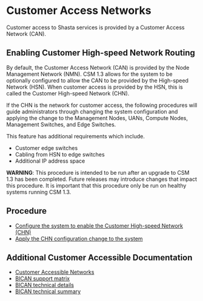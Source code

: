 # Customer Access Networks

Customer access to Shasta services is provided by a Customer Access Network (CAN).

## Enabling Customer High-speed Network Routing

By default, the Customer Access Network (CAN) is provided by the Node Management Network (NMN). CSM 1.3 allows for the system to be optionally configured to allow the CAN to be provided by the High-speed Network (HSN).
When customer access is provided by the HSN, this is called the Customer High-speed Network (CHN).

If the CHN is the network for customer access, the following procedures will guide administrators through changing the system configuration and applying the change to the Management Nodes, UANs, Compute Nodes, Management Switches, and Edge Switches.

This feature has additional requirements which include.

- Customer edge switches
- Cabling from HSN to edge switches
- Additional IP address space

**WARNING**: This procedure is intended to be run after an upgrade to CSM 1.3 has been completed. Future releases may introduce changes that impact this procedure. It is important that this procedure only be run on healthy systems running CSM 1.3.

## Procedure

- [Configure the system to enable the Customer High-speed Network (CHN)](network/chn_enable.md)
- [Apply the CHN configuration change to the system](network/network_upgrade_1.2_to_1.3.md)

## Additional Customer Accessible Documentation

- [Customer Accessible Networks](../Customer_Accessible_Networks.md)
- [BICAN support matrix](../../management_network/bican_support_matrix.md)
- [BICAN technical details](../../management_network/bican_technical_details.md)
- [BICAN technical summary](../../management_network/bican_technical_summary.md)
